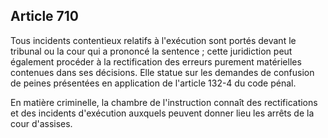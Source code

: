 Article 710
----
Tous incidents contentieux relatifs à l'exécution sont portés devant le tribunal
ou la cour qui a prononcé la sentence ; cette juridiction peut également
procéder à la rectification des erreurs purement matérielles contenues dans ses
décisions. Elle statue sur les demandes de confusion de peines présentées en
application de l'article 132-4 du code pénal.

En matière criminelle, la chambre de l'instruction connaît des rectifications et
des incidents d'exécution auxquels peuvent donner lieu les arrêts de la cour
d'assises.
